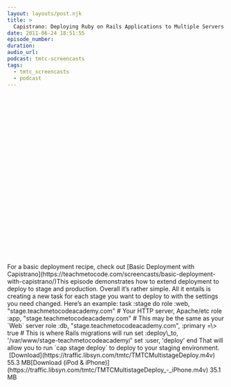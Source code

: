 ```yaml
---
layout: layouts/post.njk
title: >
  Capistrano: Deploying Ruby on Rails Applications to Multiple Servers
date: 2011-06-24 18:51:55
episode_number:
duration:
audio_url:
podcast: tmtc-screencasts
tags:
  - tmtc_screencasts
  - podcast
---
```


<object width="640" height="390"><param name="movie" value="https://www.youtube.com/v/8PJTcs2RMYY?version=3&amp;hl=en_US&amp;rel=0">

<param name="allowFullScreen" value="true">
<param name="allowscriptaccess" value="always">
<embed type="application/x-shockwave-flash" width="640" height="390" src="https://www.youtube.com/v/8PJTcs2RMYY?version=3&amp;hl=en_US&amp;rel=0" allowscriptaccess="always" allowfullscreen="true"></embed></object>For a basic deployment recipe, check out [Basic Deployment with Capistrano](https://teachmetocode.com/screencasts/basic-deployment-with-capistrano/)This episode demonstrates how to extend deployment to deploy to stage and production. Overall it’s rather simple. All it entails is creating a new task for each stage you want to deploy to with the settings you need changed. Here’s an example: task :stage do role :web, "stage.teachmetocodeacademy.com" # Your HTTP server, Apache/etc role :app, "stage.teachmetocodeacademy.com" # This may be the same as your `Web` server role :db, "stage.teachmetocodeacademy.com", :primary =\> true # This is where Rails migrations will run set :deploy\_to, '/var/www/stage-teachmetocodeacademy/' set :user, 'deploy' end That will allow you to run `cap stage deploy` to deploy to your staging environment. &nbsp;[Download](https://traffic.libsyn.com/tmtc/TMTCMultistageDeploy.m4v) 55.3 MB[Download (iPod & iPhone)](https://traffic.libsyn.com/tmtc/TMTCMultistageDeploy_-_iPhone.m4v) 35.1 MB
